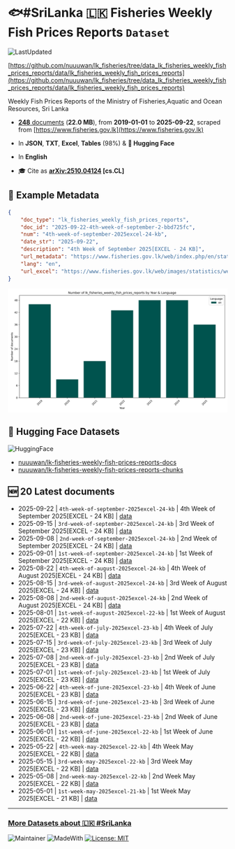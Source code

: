 # 🐟#SriLanka 🇱🇰 Fisheries Weekly Fish Prices Reports `Dataset`

![LastUpdated](https://img.shields.io/badge/last_updated-2025--10--20_00:09:06-green)

[https://github.com/nuuuwan/lk_fisheries/tree/data_lk_fisheries_weekly_fish_prices_reports/data/lk_fisheries_weekly_fish_prices_reports](https://github.com/nuuuwan/lk_fisheries/tree/data_lk_fisheries_weekly_fish_prices_reports/data/lk_fisheries_weekly_fish_prices_reports)

Weekly Fish Prices Reports of the Ministry of Fisheries,Aquatic and Ocean Resources, Sri Lanka

- [**248** documents](https://github.com/nuuuwan/lk_fisheries/tree/data_lk_fisheries_weekly_fish_prices_reports/data/lk_fisheries_weekly_fish_prices_reports) (**22.0 MB**), from **2019-01-01** to **2025-09-22**, scraped from [https://www.fisheries.gov.lk](https://www.fisheries.gov.lk)

- In **JSON**, **TXT**, **Excel**, **Tables** (98%) & **🤗 Hugging Face**

- In **English**

- 🎓 Cite as **[arXiv:2510.04124](https://arxiv.org/abs/2510.04124) [cs.CL]**

## 📝 Example Metadata

```json
{
    "doc_type": "lk_fisheries_weekly_fish_prices_reports",
    "doc_id": "2025-09-22-4th-week-of-september-2-bbd725fc",
    "num": "4th-week-of-september-2025excel-24-kb",
    "date_str": "2025-09-22",
    "description": "4th Week of September 2025[EXCEL - 24 KB]",
    "url_metadata": "https://www.fisheries.gov.lk/web/index.php/en/statistics/weekly-fish-prices",
    "lang": "en",
    "url_excel": "https://www.fisheries.gov.lk/web/images/statistics/weekly/2025/Sep_4th_week_2025.xlsx"
}
```

![Chart](https://raw.githubusercontent.com/nuuuwan/lk_fisheries/refs/heads/data_lk_fisheries_weekly_fish_prices_reports/data/lk_fisheries_weekly_fish_prices_reports/docs_by_year_and_lang.png)

## 🤗 Hugging Face Datasets

![HuggingFace](https://img.shields.io/badge/-HuggingFace-FDEE21?style=for-the-badge&logo=HuggingFace)

- [nuuuwan/lk-fisheries-weekly-fish-prices-reports-docs](https://huggingface.co/datasets/nuuuwan/lk-fisheries-weekly-fish-prices-reports-docs)
- [nuuuwan/lk-fisheries-weekly-fish-prices-reports-chunks](https://huggingface.co/datasets/nuuuwan/lk-fisheries-weekly-fish-prices-reports-chunks)

## 🆕 20 Latest documents

- 2025-09-22 | `4th-week-of-september-2025excel-24-kb` | 4th Week of September 2025[EXCEL - 24 KB] | [data](https://github.com/nuuuwan/lk_fisheries/tree/data_lk_fisheries_weekly_fish_prices_reports/data/lk_fisheries_weekly_fish_prices_reports/2020s/2025/2025-09-22-4th-week-of-september-2-bbd725fc)
- 2025-09-15 | `3rd-week-of-september-2025excel-24-kb` | 3rd Week of September 2025[EXCEL - 24 KB] | [data](https://github.com/nuuuwan/lk_fisheries/tree/data_lk_fisheries_weekly_fish_prices_reports/data/lk_fisheries_weekly_fish_prices_reports/2020s/2025/2025-09-15-3rd-week-of-september-2-e7142ed5)
- 2025-09-08 | `2nd-week-of-september-2025excel-24-kb` | 2nd Week of September 2025[EXCEL - 24 KB] | [data](https://github.com/nuuuwan/lk_fisheries/tree/data_lk_fisheries_weekly_fish_prices_reports/data/lk_fisheries_weekly_fish_prices_reports/2020s/2025/2025-09-08-2nd-week-of-september-2-fe8dfefa)
- 2025-09-01 | `1st-week-of-september-2025excel-24-kb` | 1st Week of September 2025[EXCEL - 24 KB] | [data](https://github.com/nuuuwan/lk_fisheries/tree/data_lk_fisheries_weekly_fish_prices_reports/data/lk_fisheries_weekly_fish_prices_reports/2020s/2025/2025-09-01-1st-week-of-september-2-ca4d1b08)
- 2025-08-22 | `4th-week-of-august-2025excel-24-kb` | 4th Week of August 2025[EXCEL - 24 KB] | [data](https://github.com/nuuuwan/lk_fisheries/tree/data_lk_fisheries_weekly_fish_prices_reports/data/lk_fisheries_weekly_fish_prices_reports/2020s/2025/2025-08-22-4th-week-of-august-2025-6ceffb8c)
- 2025-08-15 | `3rd-week-of-august-2025excel-24-kb` | 3rd Week of August 2025[EXCEL - 24 KB] | [data](https://github.com/nuuuwan/lk_fisheries/tree/data_lk_fisheries_weekly_fish_prices_reports/data/lk_fisheries_weekly_fish_prices_reports/2020s/2025/2025-08-15-3rd-week-of-august-2025-70d56135)
- 2025-08-08 | `2nd-week-of-august-2025excel-24-kb` | 2nd Week of August 2025[EXCEL - 24 KB] | [data](https://github.com/nuuuwan/lk_fisheries/tree/data_lk_fisheries_weekly_fish_prices_reports/data/lk_fisheries_weekly_fish_prices_reports/2020s/2025/2025-08-08-2nd-week-of-august-2025-5f865378)
- 2025-08-01 | `1st-week-of-august-2025excel-22-kb` | 1st Week of August 2025[EXCEL - 22 KB] | [data](https://github.com/nuuuwan/lk_fisheries/tree/data_lk_fisheries_weekly_fish_prices_reports/data/lk_fisheries_weekly_fish_prices_reports/2020s/2025/2025-08-01-1st-week-of-august-2025-233d7664)
- 2025-07-22 | `4th-week-of-july-2025excel-23-kb` | 4th Week of July 2025[EXCEL - 23 KB] | [data](https://github.com/nuuuwan/lk_fisheries/tree/data_lk_fisheries_weekly_fish_prices_reports/data/lk_fisheries_weekly_fish_prices_reports/2020s/2025/2025-07-22-4th-week-of-july-2025ex-c3ce3016)
- 2025-07-15 | `3rd-week-of-july-2025excel-23-kb` | 3rd Week of July 2025[EXCEL - 23 KB] | [data](https://github.com/nuuuwan/lk_fisheries/tree/data_lk_fisheries_weekly_fish_prices_reports/data/lk_fisheries_weekly_fish_prices_reports/2020s/2025/2025-07-15-3rd-week-of-july-2025ex-2ff16dc4)
- 2025-07-08 | `2nd-week-of-july-2025excel-23-kb` | 2nd Week of July 2025[EXCEL - 23 KB] | [data](https://github.com/nuuuwan/lk_fisheries/tree/data_lk_fisheries_weekly_fish_prices_reports/data/lk_fisheries_weekly_fish_prices_reports/2020s/2025/2025-07-08-2nd-week-of-july-2025ex-b6901a25)
- 2025-07-01 | `1st-week-of-july-2025excel-23-kb` | 1st Week of July 2025[EXCEL - 23 KB] | [data](https://github.com/nuuuwan/lk_fisheries/tree/data_lk_fisheries_weekly_fish_prices_reports/data/lk_fisheries_weekly_fish_prices_reports/2020s/2025/2025-07-01-1st-week-of-july-2025ex-02e81357)
- 2025-06-22 | `4th-week-of-june-2025excel-23-kb` | 4th Week of June 2025[EXCEL - 23 KB] | [data](https://github.com/nuuuwan/lk_fisheries/tree/data_lk_fisheries_weekly_fish_prices_reports/data/lk_fisheries_weekly_fish_prices_reports/2020s/2025/2025-06-22-4th-week-of-june-2025ex-becf6c8e)
- 2025-06-15 | `3rd-week-of-june-2025excel-23-kb` | 3rd Week of June 2025[EXCEL - 23 KB] | [data](https://github.com/nuuuwan/lk_fisheries/tree/data_lk_fisheries_weekly_fish_prices_reports/data/lk_fisheries_weekly_fish_prices_reports/2020s/2025/2025-06-15-3rd-week-of-june-2025ex-26d21b60)
- 2025-06-08 | `2nd-week-of-june-2025excel-23-kb` | 2nd Week of June 2025[EXCEL - 23 KB] | [data](https://github.com/nuuuwan/lk_fisheries/tree/data_lk_fisheries_weekly_fish_prices_reports/data/lk_fisheries_weekly_fish_prices_reports/2020s/2025/2025-06-08-2nd-week-of-june-2025ex-0f4c5bad)
- 2025-06-01 | `1st-week-of-june-2025excel-22-kb` | 1st Week of June 2025[EXCEL - 22 KB] | [data](https://github.com/nuuuwan/lk_fisheries/tree/data_lk_fisheries_weekly_fish_prices_reports/data/lk_fisheries_weekly_fish_prices_reports/2020s/2025/2025-06-01-1st-week-of-june-2025ex-04abd92e)
- 2025-05-22 | `4th-week-may-2025excel-22-kb` | 4th Week May 2025[EXCEL - 22 KB] | [data](https://github.com/nuuuwan/lk_fisheries/tree/data_lk_fisheries_weekly_fish_prices_reports/data/lk_fisheries_weekly_fish_prices_reports/2020s/2025/2025-05-22-4th-week-may-2025excel-22-kb)
- 2025-05-15 | `3rd-week-may-2025excel-22-kb` | 3rd Week May 2025[EXCEL - 22 KB] | [data](https://github.com/nuuuwan/lk_fisheries/tree/data_lk_fisheries_weekly_fish_prices_reports/data/lk_fisheries_weekly_fish_prices_reports/2020s/2025/2025-05-15-3rd-week-may-2025excel-22-kb)
- 2025-05-08 | `2nd-week-may-2025excel-22-kb` | 2nd Week May 2025[EXCEL - 22 KB] | [data](https://github.com/nuuuwan/lk_fisheries/tree/data_lk_fisheries_weekly_fish_prices_reports/data/lk_fisheries_weekly_fish_prices_reports/2020s/2025/2025-05-08-2nd-week-may-2025excel-22-kb)
- 2025-05-01 | `1st-week-may-2025excel-21-kb` | 1st Week May 2025[EXCEL - 21 KB] | [data](https://github.com/nuuuwan/lk_fisheries/tree/data_lk_fisheries_weekly_fish_prices_reports/data/lk_fisheries_weekly_fish_prices_reports/2020s/2025/2025-05-01-1st-week-may-2025excel-21-kb)

---

### [More Datasets about 🇱🇰 #SriLanka](https://github.com/nuuuwan/lk_datasets)

![Maintainer](https://img.shields.io/badge/maintainer-nuuuwan-red)
![MadeWith](https://img.shields.io/badge/made_with-python-blue)
[![License: MIT](https://img.shields.io/badge/License-MIT-yellow.svg)](https://opensource.org/licenses/MIT)
